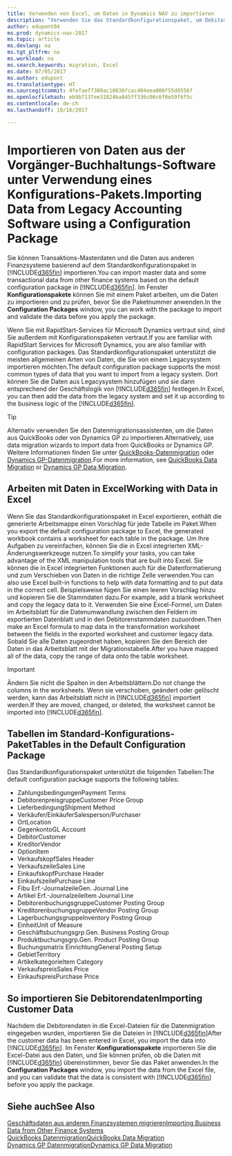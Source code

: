 ```yaml
---
title: Verwenden von Excel, um Daten in Dynamics NAV zu importieren
description: "Verwenden Sie das Standardkonfigurationspaket, um Debitorendaten in Excel hinzuzufügen und Daten nach Dynamics NAV zu importieren."
author: edupont04
ms.prod: dynamics-nav-2017
ms.topic: article
ms.devlang: na
ms.tgt_pltfrm: na
ms.workload: na
ms.search.keywords: migration, Excel
ms.date: 07/05/2017
ms.author: edupont
ms.translationtype: HT
ms.sourcegitcommit: 4fefaef7380ac10836fcac404eea006f55d8556f
ms.openlocfilehash: eb9b7137ee31824ba845ff336c00c6f0e59f6f5c
ms.contentlocale: de-ch
ms.lasthandoff: 10/16/2017

---
```

# <a name="importing-data-from-legacy-accounting-software-using-a-configuration-package"></a><span data-ttu-id="7d096-103">Importieren von Daten aus der Vorgänger-Buchhaltungs-Software unter Verwendung eines Konfigurations-Pakets.</span><span class="sxs-lookup"><span data-stu-id="7d096-103">Importing Data from Legacy Accounting Software using a Configuration Package</span></span>
<span data-ttu-id="7d096-104">Sie können Transaktions-Masterdaten und die Daten aus anderen Finanzsysteme basierend auf dem Standardkonfigurationspaket in [!INCLUDE[d365fin](includes/d365fin_md.md)] importieren.</span><span class="sxs-lookup"><span data-stu-id="7d096-104">You can import master data and some transactional data from other finance systems based on the default configuration package in [!INCLUDE[d365fin](includes/d365fin_md.md)].</span></span> <span data-ttu-id="7d096-105">Im Fenster **Konfigurationspakete** können Sie mit einem Paket arbeiten, um die Daten zu importieren und zu prüfen, bevor Sie die Paketnummer anwenden.</span><span class="sxs-lookup"><span data-stu-id="7d096-105">In the **Configuration Packages** window, you can work with the package to import and validate the data before you apply the package.</span></span>  

<span data-ttu-id="7d096-106">Wenn Sie mit RapidStart-Services für Microsoft Dynamics vertraut sind, sind Sie außerdem mit Konfigurationspaketen vertraut.</span><span class="sxs-lookup"><span data-stu-id="7d096-106">If you are familiar with RapidStart Services for Microsoft Dynamics, you are also familiar with configuration packages.</span></span> <span data-ttu-id="7d096-107">Das Standardkonfigurationspaket unterstützt die meisten allgemeinen Arten von Daten, die Sie von einem Legacysystem importieren möchten.</span><span class="sxs-lookup"><span data-stu-id="7d096-107">The default configuration package supports the most common types of data that you want to import from a legacy system.</span></span> <span data-ttu-id="7d096-108">Dort können Sie die Daten aus Legacysystem hinzufügen und sie dann entsprechend der Geschäftslogik von [!INCLUDE[d365fin](includes/d365fin_md.md)] festlegen.</span><span class="sxs-lookup"><span data-stu-id="7d096-108">In Excel, you can then add the data from the legacy system and set it up according to the business logic of the [!INCLUDE[d365fin](includes/d365fin_md.md)].</span></span>  

> [!TIP]  
>   <span data-ttu-id="7d096-109">Alternativ verwenden Sie den Datenmigrationsassistenten, um die Daten aus QuickBooks oder von Dynamics GP zu importieren.</span><span class="sxs-lookup"><span data-stu-id="7d096-109">Alternatively, use data migration wizards to import data from QuickBooks or Dynamics GP.</span></span> <span data-ttu-id="7d096-110">Weitere Informationen finden Sie unter [QuickBooks-Datenmigration](ui-extensions-quickbooks-data-migration.md) oder [Dynamics GP-Datenmigration](ui-extensions-dynamicsgp-data-migration.md).</span><span class="sxs-lookup"><span data-stu-id="7d096-110">For more information, see [QuickBooks Data Migration](ui-extensions-quickbooks-data-migration.md) or [Dynamics GP Data Migration](ui-extensions-dynamicsgp-data-migration.md).</span></span>  

## <a name="working-with-data-in-excel"></a><span data-ttu-id="7d096-111">Arbeiten mit Daten in Excel</span><span class="sxs-lookup"><span data-stu-id="7d096-111">Working with Data in Excel</span></span>
<span data-ttu-id="7d096-112">Wenn Sie das Standardkonfigurationspaket in Excel exportieren, enthält die generierte Arbeitsmappe einen Vorschlag für jede Tabelle im Paket.</span><span class="sxs-lookup"><span data-stu-id="7d096-112">When you export the default configuration package to Excel, the generated workbook contains a worksheet for each table in the package.</span></span> <span data-ttu-id="7d096-113">Um Ihre Aufgaben zu vereinfachen, können Sie die in Excel integrierten XML-Änderungswerkzeuge nutzen.</span><span class="sxs-lookup"><span data-stu-id="7d096-113">To simplify your tasks, you can take advantage of the XML manipulation tools that are built into Excel.</span></span> <span data-ttu-id="7d096-114">Sie können die in Excel integrierten Funktionen auch für die Datenformatierung und zum Verschieben von Daten in die richtige Zelle verwenden.</span><span class="sxs-lookup"><span data-stu-id="7d096-114">You can also use Excel built-in functions to help with data formatting and to put data in the correct cell.</span></span> <span data-ttu-id="7d096-115">Beispielsweise fügen Sie einen leeren Vorschlag hinzu und kopieren Sie die Stammdaten dazu.</span><span class="sxs-lookup"><span data-stu-id="7d096-115">For example, add a blank worksheet and copy the legacy data to it.</span></span> <span data-ttu-id="7d096-116">Verwenden Sie eine Excel-Formel, um Daten im Arbeitsblatt für die Datenumwandlung zwischen den Feldern im exportierten Datenblatt und in den Debitorenstammdaten zuzuordnen.</span><span class="sxs-lookup"><span data-stu-id="7d096-116">Then make an Excel formula to map data in the transformation worksheet between the fields in the exported worksheet and customer legacy data.</span></span> <span data-ttu-id="7d096-117">Sobald Sie alle Daten zugeordnet haben, kopieren Sie den Bereich der Daten in das Arbeitsblatt mit der Migrationstabelle.</span><span class="sxs-lookup"><span data-stu-id="7d096-117">After you have mapped all of the data, copy the range of data onto the table worksheet.</span></span>  

> [!IMPORTANT]  
>  <span data-ttu-id="7d096-118">Ändern Sie nicht die Spalten in den Arbeitsblättern.</span><span class="sxs-lookup"><span data-stu-id="7d096-118">Do not change the columns in the worksheets.</span></span> <span data-ttu-id="7d096-119">Wenn sie verschoben, geändert oder gelöscht werden, kann das Arbeitsblatt nicht in [!INCLUDE[d365fin](includes/d365fin_md.md)] importiert werden.</span><span class="sxs-lookup"><span data-stu-id="7d096-119">If they are moved, changed, or deleted, the worksheet cannot be imported into [!INCLUDE[d365fin](includes/d365fin_md.md)].</span></span>

## <a name="tables-in-the-default-configuration-package"></a><span data-ttu-id="7d096-120">Tabellen im Standard-Konfigurations-Paket</span><span class="sxs-lookup"><span data-stu-id="7d096-120">Tables in the Default Configuration Package</span></span>
<span data-ttu-id="7d096-121">Das Standardkonfigurationspaket unterstützt die folgenden Tabellen:</span><span class="sxs-lookup"><span data-stu-id="7d096-121">The default configuration package supports the following tables:</span></span>

-   <span data-ttu-id="7d096-122">Zahlungsbedingungen</span><span class="sxs-lookup"><span data-stu-id="7d096-122">Payment Terms</span></span>
-   <span data-ttu-id="7d096-123">Debitorenpreisgruppe</span><span class="sxs-lookup"><span data-stu-id="7d096-123">Customer Price Group</span></span>
-   <span data-ttu-id="7d096-124">Lieferbedingung</span><span class="sxs-lookup"><span data-stu-id="7d096-124">Shipment Method</span></span>
-   <span data-ttu-id="7d096-125">Verkäufer/Einkäufer</span><span class="sxs-lookup"><span data-stu-id="7d096-125">Salesperson/Purchaser</span></span>
-   <span data-ttu-id="7d096-126">Ort</span><span class="sxs-lookup"><span data-stu-id="7d096-126">Location</span></span>
-   <span data-ttu-id="7d096-127">Gegenkonto</span><span class="sxs-lookup"><span data-stu-id="7d096-127">GL Account</span></span>
-   <span data-ttu-id="7d096-128">Debitor</span><span class="sxs-lookup"><span data-stu-id="7d096-128">Customer</span></span>
-   <span data-ttu-id="7d096-129">Kreditor</span><span class="sxs-lookup"><span data-stu-id="7d096-129">Vendor</span></span>
-   <span data-ttu-id="7d096-130">Option</span><span class="sxs-lookup"><span data-stu-id="7d096-130">Item</span></span>
-   <span data-ttu-id="7d096-131">Verkaufskopf</span><span class="sxs-lookup"><span data-stu-id="7d096-131">Sales Header</span></span>
-   <span data-ttu-id="7d096-132">Verkaufszeile</span><span class="sxs-lookup"><span data-stu-id="7d096-132">Sales Line</span></span>
-   <span data-ttu-id="7d096-133">Einkaufskopf</span><span class="sxs-lookup"><span data-stu-id="7d096-133">Purchase Header</span></span>
-   <span data-ttu-id="7d096-134">Einkaufszeile</span><span class="sxs-lookup"><span data-stu-id="7d096-134">Purchase Line</span></span>
-   <span data-ttu-id="7d096-135">Fibu Erf.-Journalzeile</span><span class="sxs-lookup"><span data-stu-id="7d096-135">Gen. Journal Line</span></span>
-   <span data-ttu-id="7d096-136">Artikel Erf.-Journalzeile</span><span class="sxs-lookup"><span data-stu-id="7d096-136">Item Journal Line</span></span>
-   <span data-ttu-id="7d096-137">Debitorenbuchungsgruppe</span><span class="sxs-lookup"><span data-stu-id="7d096-137">Customer Posting Group</span></span>
-   <span data-ttu-id="7d096-138">Kreditorenbuchungsgruppe</span><span class="sxs-lookup"><span data-stu-id="7d096-138">Vendor Posting Group</span></span>
-   <span data-ttu-id="7d096-139">Lagerbuchungsgruppe</span><span class="sxs-lookup"><span data-stu-id="7d096-139">Inventory Posting Group</span></span>
-   <span data-ttu-id="7d096-140">Einheit</span><span class="sxs-lookup"><span data-stu-id="7d096-140">Unit of Measure</span></span>
-   <span data-ttu-id="7d096-141">Geschäftsbuchungsgrp.</span><span class="sxs-lookup"><span data-stu-id="7d096-141">Gen. Business Posting Group</span></span>
-   <span data-ttu-id="7d096-142">Produktbuchungsgrp.</span><span class="sxs-lookup"><span data-stu-id="7d096-142">Gen. Product Posting Group</span></span>
-   <span data-ttu-id="7d096-143">Buchungsmatrix Einrichtung</span><span class="sxs-lookup"><span data-stu-id="7d096-143">General Posting Setup</span></span>
-   <span data-ttu-id="7d096-144">Gebiet</span><span class="sxs-lookup"><span data-stu-id="7d096-144">Territory</span></span>
-   <span data-ttu-id="7d096-145">Artikelkategorie</span><span class="sxs-lookup"><span data-stu-id="7d096-145">Item Category</span></span>
-   <span data-ttu-id="7d096-146">Verkaufspreis</span><span class="sxs-lookup"><span data-stu-id="7d096-146">Sales Price</span></span>
-   <span data-ttu-id="7d096-147">Einkaufspreis</span><span class="sxs-lookup"><span data-stu-id="7d096-147">Purchase Price</span></span>

## <a name="importing-customer-data"></a><span data-ttu-id="7d096-148">So importieren Sie Debitorendaten</span><span class="sxs-lookup"><span data-stu-id="7d096-148">Importing Customer Data</span></span>
<span data-ttu-id="7d096-149">Nachdem die Debitorendaten in die Excel-Dateien für die Datenmigration eingegeben wurden, importieren Sie die Dateien in [!INCLUDE[d365fin](includes/d365fin_md.md)]</span><span class="sxs-lookup"><span data-stu-id="7d096-149">After the customer data has been entered in Excel, you import the data into [!INCLUDE[d365fin](includes/d365fin_md.md)].</span></span> <span data-ttu-id="7d096-150">Im Fenster **Konfigurationspakete** importieren Sie die Excel-Datei aus den Daten, und Sie können prüfen, ob die Daten mit [!INCLUDE[d365fin](includes/d365fin_md.md)] übereinstimmen, bevor Sie das Paket anwenden.</span><span class="sxs-lookup"><span data-stu-id="7d096-150">In the **Configuration Packages** window, you import the data from the Excel file, and you can validate that the data is consistent with [!INCLUDE[d365fin](includes/d365fin_md.md)] before you apply the package.</span></span>

## <a name="see-also"></a><span data-ttu-id="7d096-151">Siehe auch</span><span class="sxs-lookup"><span data-stu-id="7d096-151">See Also</span></span>
[<span data-ttu-id="7d096-152">Geschäftsdaten aus anderen Finanzsystemen migrieren</span><span class="sxs-lookup"><span data-stu-id="7d096-152">Importing Business Data from Other Finance Systems</span></span>](upload-data.md)  
[<span data-ttu-id="7d096-153">QuickBooks Datenmigration</span><span class="sxs-lookup"><span data-stu-id="7d096-153">QuickBooks Data Migration</span></span>](ui-extensions-quickbooks-data-migration.md)  
[<span data-ttu-id="7d096-154">Dynamics GP Datenmigration</span><span class="sxs-lookup"><span data-stu-id="7d096-154">Dynamics GP Data Migration</span></span>](ui-extensions-dynamicsgp-data-migration.md)

